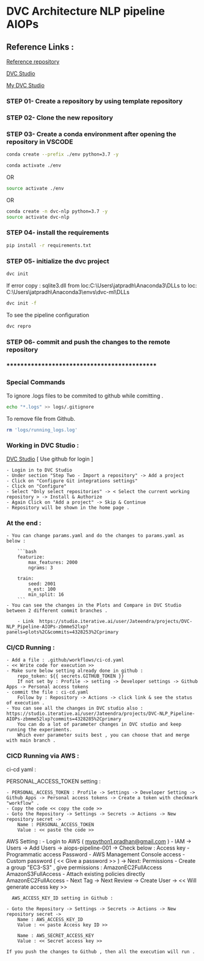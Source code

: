 # DVC Architecture NLP pipeline AIOPs

## Reference Links :

[Reference repository](https://github.com/iterative/example-get-started)

[DVC Studio](https://studio.iterative.ai/)

[My DVC Studio](https://studio.iterative.ai/user/Jateendra/projects/DVC-NLP_Pipeline-AIOPs-zbmme52lxp)

### STEP 01- Create a repository by using template repository

### STEP 02- Clone the new repository

### STEP 03- Create a conda environment after opening the repository in VSCODE

```bash
conda create --prefix ./env python=3.7 -y
```

```bash
conda activate ./env
```
OR
```bash
source activate ./env
```

OR
```bash
conda create -n dvc-nlp python=3.7 -y
source activate dvc-nlp
```

### STEP 04- install the requirements
```bash
pip install -r requirements.txt
```

### STEP 05- initialize the dvc project
```bash
dvc init
```

If error copy : sqlite3.dll from loc:C:\Users\jatpradh\Anaconda3\DLLs to loc: C:\Users\jatpradh\Anaconda3\envs\dvc-ml\DLLs

```bash
dvc init -f
```
To see the pipeline configuration

```bash
dvc repro
```

### STEP 06- commit and push the changes to the remote repository

### *******************************************

### Special Commands

To ignore .logs files to be commited to github while comitting .
```bash
echo "*.logs" >> logs/.gitignore
```
To remove file from Github.
```bash
rm 'logs/running_logs.log'
```

### Working in DVC Studio :

[DVC Studio](https://studio.iterative.ai/)  [ Use github for login ]

    - Login in to DVC Studio 
    - Under section "Step Two - Import a repository" -> Add a project
    - Click on "Configure Git integrations settings"
    - Click on "Configure"
    - Select "Only select repositories" -> < Select the current working repository > -> Install & Authorize
    - Again Click on "Add a project" -> Skip & Continue 
    - Repository will be shown in the home page .

### At the end :

    - You can change params.yaml and do the changes to params.yaml as below :

        ```bash
        featurize:
            max_features: 2000
            ngrams: 3

        train:
            seed: 2001
            n_est: 100
            min_split: 16 
        ```
    - You can see the changes in the Plots and Compare in DVC Studio between 2 different commit branches .

        - Link  https://studio.iterative.ai/user/Jateendra/projects/DVC-NLP_Pipeline-AIOPs-zbmme52lxp?panels=plots%2C&commits=4328253%2Cprimary
        
### CI/CD Running :

    - Add a file : .github/workflows/ci-cd.yaml
    - << Write code for execution >>
    - Make sure below setting already done in github :
        repo_token: ${{ secrets.GITHUB_TOKEN }}
        If not set by : Profile -> setting -> Developer settings -> Github Apps -> Personal access tokens
    - commit the file : ci-cd.yaml
        Follow by : Repository -> Actions -> click link & see the status of execution .
    - You can see all the changes in DVC studio also : https://studio.iterative.ai/user/Jateendra/projects/DVC-NLP_Pipeline-AIOPs-zbmme52lxp?commits=4328285%2Cprimary
        You can do a lot of parameter changes in DVC studio and keep running the experiments.
        Which ever parameter suits best , you can choose that and merge with main branch .

### CICD Running via AWS :

ci-cd yaml :

   PERSONAL_ACCESS_TOKEN setting :
	
	- PERSONAL_ACCESS_TOKEN : Profile -> Settings -> Developer Setting -> Github Apps -> Personal access tokens -> Create a token with checkmark "workflow" .
	- Copy the code << copy the code >>
	- Goto the Repository -> Settings -> Secrets -> Actions -> New repository secret ->
		Name : PERSONAL_ACCESS_TOKEN
		Value : << paste the code >>

   AWS Setting :
	- Login to AWS ( mypython1.pradhan@gmail.com )
	- IAM -> Users -> Add Users -> aiops-pipeline-001 -> Check below :
		Access key - Programmatic access
		Password - AWS Management Console access
	- Custom password ( << Give a password >> ) -> Next: Permissions
	- Create a group "EC3-S3" , give permissions :
		AmazonEC2FullAccess
		AmazonS3FullAccess
	- Attach existing policies directly
		AmazonEC2FullAccess
	- Next Tag -> Next Review -> Create User -> << Will generate access key >>

      AWS_ACCESS_KEY_ID setting in Github :
	
	- Goto the Repository -> Settings -> Secrets -> Actions -> New repository secret ->
		Name : AWS_ACCESS_KEY_ID
		Value : << paste Access key ID >>

		Name : AWS_SECRET_ACCESS_KEY
		Value : << Secret access key >>

    If you push the changes to Github , then all the execution will run . 
